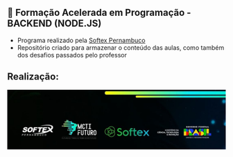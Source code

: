 ## 📗 Formação Acelerada em Programação - BACKEND (NODE.JS) 
- Programa realizado pela [Softex Pernambuco](https://softexpe.org.br/)
- Repositório criado para armazenar o conteúdo das aulas, como também dos desafios passados pelo professor
## Realização: 
<div align="center">
  <img alt="Softex Pernambuco" src=".github/fap.jpg"/>    
</div>